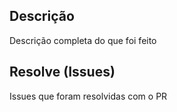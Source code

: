 ## Descrição 

Descrição completa do que foi feito

## Resolve (Issues)

Issues que foram resolvidas com o PR
